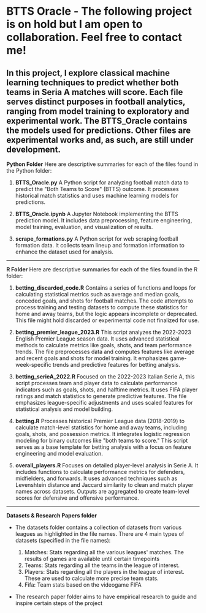 # BTTS Oracle - The following project is on hold but I am open to collaboration. Feel free to contact me!

In this project, I explore classical machine learning techniques to predict whether both teams in Seria A matches will score. Each file serves distinct purposes in football analytics, ranging from model training to exploratory and experimental work. The BTTS_Oracle contains the models used for predictions. Other files are experimental works and, as such, are still under development. 
---------------------------------------------------------------------------------------------------------------------------------------------
**Python Folder**
Here are descriptive summaries for each of the files found in the Python folder:
1) **BTTS_Oracle.py**
A Python script for analyzing football match data to predict the "Both Teams to Score" (BTTS) outcome. It processes historical match statistics and uses machine learning models for predictions.

2) **BTTS_Oracle.ipynb**
A Jupyter Notebook implementing the BTTS prediction model. It includes data preprocessing, feature engineering, model training, evaluation, and visualization of results.

3) **scrape_formations.py**
A Python script for web scraping football formation data. It collects team lineup and formation information to enhance the dataset used for analysis.
---------------------------------------------------------------------------------------------------------------------------------------------
**R Folder**
Here are descriptive summaries for each of the files found in the R folder:

1) __betting_discarded_code.R__
Contains a series of functions and loops for calculating statistical metrics such as average and median goals, conceded goals, and shots for football matches. The code attempts to process training and testing datasets to compute these statistics for home and away teams, but the logic appears incomplete or deprecated. This file might hold discarded or experimental code not finalized for use​.

2) **betting_premier_league_2023.R**
This script analyzes the 2022-2023 English Premier League season data. It uses advanced statistical methods to calculate metrics like goals, shots, and team performance trends. The file preprocesses data and computes features like average and recent goals and shots for model training. It emphasizes game-week-specific trends and predictive features for betting analysis​.

3) **betting_serieA_2022.R**
Focused on the 2022-2023 Italian Serie A, this script processes team and player data to calculate performance indicators such as goals, shots, and halftime metrics. It uses FIFA player ratings and match statistics to generate predictive features. The file emphasizes league-specific adjustments and uses scaled features for statistical analysis and model building​.

4) **betting.R**
Processes historical Premier League data (2018-2019) to calculate match-level statistics for home and away teams, including goals, shots, and possession metrics. It integrates logistic regression modeling for binary outcomes like "both teams to score." This script serves as a base template for betting analysis with a focus on feature engineering and model evaluation​.

5) **overall_players.R**
Focuses on detailed player-level analysis in Serie A. It includes functions to calculate performance metrics for defenders, midfielders, and forwards. It uses advanced techniques such as Levenshtein distance and Jaccard similarity to clean and match player names across datasets. Outputs are aggregated to create team-level scores for defensive and offensive performance​.
---------------------------------------------------------------------------------------------------------------------------------------------
**Datasets & Research Papers folder**

- The datasets folder contains a collection of datasets from various leagues as highlighted in the file names. There are 4 main types of datasets (specified in the file names):
  1) Matches: Stats regarding all the various leagues' matches. The results of games are available until certain timepoints
  2) Teams: Stats regarding all the teams in the league of interest.
  3) Players: Stats regarding all the players in the league of interest. These are used to calculate more precise team stats.
  4) Fifa: Team stats based on the videogame FIFA

- The research paper folder aims to have empirical research to guide and inspire certain steps of the project 
